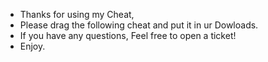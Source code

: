 - Thanks for using my Cheat,
- Please drag the following cheat and put it in ur Dowloads.
- If you have any questions, Feel free to open a ticket!
- Enjoy.
